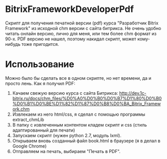 # BitrixFrameworkDeveloperPdf
Скрипт для получения печатной версии (pdf) курса "Разработчик Bitrix Framework" из исходной chm версии с сайта битрикса. Не очень удобно читать онлайн версию, лично для меня, или тем более chm формат из 90-х. PDF версию не нашел, поэтому накидал скрипт, может кому-нибудь тоже пригодится.

# Использование
Можно было бы сделать все в одном скрипте, но нет времени, да и просто лень. Как я получил PDF:

1. Качаем свежую версию курса с сайта Битрикса: http://dev.1c-bitrix.ru/docs/chm_files/%D0%A0%D0%B0%D0%B7%D1%80%D0%B0%D0%B1%D0%BE%D1%82%D1%87%D0%B8%D0%BA_Bitrix_Framework.chm
2. Извлекаем из него html/css, я сделал с помощью программы extract_chmLib
3. В папку с извлеченным контентом кладем скрипт и css (стиль адаптированный для печати)
4. Запускаем скрипт (нужен python 2.7, модуль lxml).
5. Открываем вновь созданный файл book.html в браузере (я в делал в Google Chrome)
6. Отправляем на печать, выбираем "Печать в PDF".
